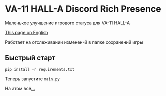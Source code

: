 # VA-11 HALL-A Discord Rich Presence
Маленькое улучшение игрового статуса для VA-11 HALL-A

[This page on English](./README.MD)

Работает на отслеживании изменений в папке сохранений игры

## Быстрый старт

`pip install -r requirements.txt`

Теперь запустите `main.py`

На этом всё[...](https://partisans.super.site/)
